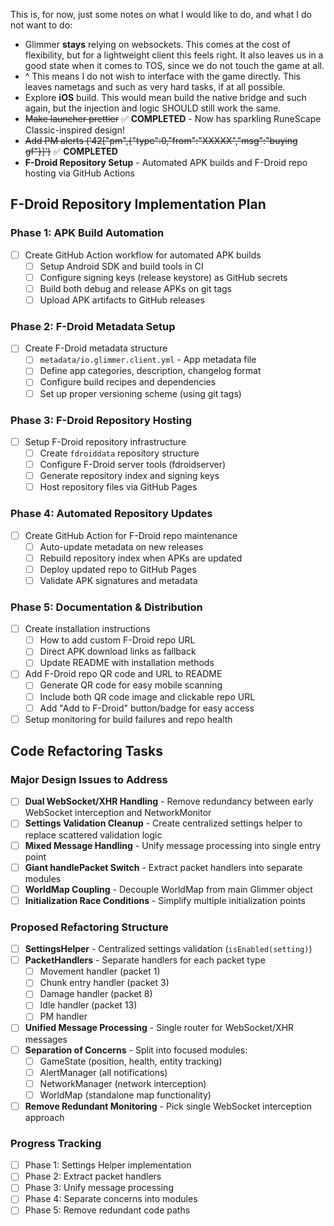 This is, for now, just some notes on what I would like to do, and what I do not want to do:


* Glimmer **stays** relying on websockets. This comes at the cost of flexibility, but for a lightweight client this feels right. It also leaves us in a good state when it comes to TOS, since we do not touch the game at all.
* ^ This means I do not wish to interface with the game directly. This leaves nametags and such as very hard tasks, if at all possible.
* Explore **iOS** build. This would mean build the native bridge and such again, but the injection and logic SHOULD still work the same.
* ~~Make launcher prettier~~ ✅ **COMPLETED** - Now has sparkling RuneScape Classic-inspired design!
* ~~Add PM alerts ('42["pm",{"type":0,"from":"XXXXX","msg":"buying gf"}]')~~ ✅ **COMPLETED**
* **F-Droid Repository Setup** - Automated APK builds and F-Droid repo hosting via GitHub Actions

## F-Droid Repository Implementation Plan

### Phase 1: APK Build Automation
- [ ] Create GitHub Action workflow for automated APK builds
  - [ ] Setup Android SDK and build tools in CI
  - [ ] Configure signing keys (release keystore) as GitHub secrets
  - [ ] Build both debug and release APKs on git tags
  - [ ] Upload APK artifacts to GitHub releases

### Phase 2: F-Droid Metadata Setup
- [ ] Create F-Droid metadata structure
  - [ ] `metadata/io.glimmer.client.yml` - App metadata file
  - [ ] Define app categories, description, changelog format
  - [ ] Configure build recipes and dependencies
  - [ ] Set up proper versioning scheme (using git tags)

### Phase 3: F-Droid Repository Hosting
- [ ] Setup F-Droid repository infrastructure
  - [ ] Create `fdroiddata` repository structure
  - [ ] Configure F-Droid server tools (fdroidserver)
  - [ ] Generate repository index and signing keys
  - [ ] Host repository files via GitHub Pages

### Phase 4: Automated Repository Updates
- [ ] Create GitHub Action for F-Droid repo maintenance
  - [ ] Auto-update metadata on new releases
  - [ ] Rebuild repository index when APKs are updated
  - [ ] Deploy updated repo to GitHub Pages
  - [ ] Validate APK signatures and metadata

### Phase 5: Documentation & Distribution
- [ ] Create installation instructions
  - [ ] How to add custom F-Droid repo URL
  - [ ] Direct APK download links as fallback
  - [ ] Update README with installation methods
- [ ] Add F-Droid repo QR code and URL to README
  - [ ] Generate QR code for easy mobile scanning
  - [ ] Include both QR code image and clickable repo URL
  - [ ] Add "Add to F-Droid" button/badge for easy access
- [ ] Setup monitoring for build failures and repo health

## Code Refactoring Tasks

### Major Design Issues to Address
- [ ] **Dual WebSocket/XHR Handling** - Remove redundancy between early WebSocket interception and NetworkMonitor
- [ ] **Settings Validation Cleanup** - Create centralized settings helper to replace scattered validation logic
- [ ] **Mixed Message Handling** - Unify message processing into single entry point
- [ ] **Giant handlePacket Switch** - Extract packet handlers into separate modules
- [ ] **WorldMap Coupling** - Decouple WorldMap from main Glimmer object
- [ ] **Initialization Race Conditions** - Simplify multiple initialization points

### Proposed Refactoring Structure
- [ ] **SettingsHelper** - Centralized settings validation (`isEnabled(setting)`)
- [ ] **PacketHandlers** - Separate handlers for each packet type
  - [ ] Movement handler (packet 1)
  - [ ] Chunk entry handler (packet 3) 
  - [ ] Damage handler (packet 8)
  - [ ] Idle handler (packet 13)
  - [ ] PM handler
- [ ] **Unified Message Processing** - Single router for WebSocket/XHR messages
- [ ] **Separation of Concerns** - Split into focused modules:
  - [ ] GameState (position, health, entity tracking)
  - [ ] AlertManager (all notifications)
  - [ ] NetworkManager (network interception)
  - [ ] WorldMap (standalone map functionality)
- [ ] **Remove Redundant Monitoring** - Pick single WebSocket interception approach

### Progress Tracking
- [ ] Phase 1: Settings Helper implementation
- [ ] Phase 2: Extract packet handlers
- [ ] Phase 3: Unify message processing
- [ ] Phase 4: Separate concerns into modules
- [ ] Phase 5: Remove redundant code paths
